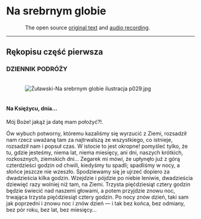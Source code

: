 <h1 title="On the silver globe">Na srebrnym globie</h1>


<span style="margin: 10%">The open source [original text](https://pl.wikisource.org/wiki/Na_srebrnym_globie/Rękopisu_część_pierwsza) and [audio recording](https://ia800604.us.archive.org/25/items/na_srebrnym_globie_1705_librivox/nasrebrnymglobie_01_Zulawski_64kb.mp3).</span>

--------------
<div class="translate">

<h2 title="Part 1">Rękopisu część pierwsza</h2> 

<h3 title="TRAVEL DIARY">DZIENNIK PODRÓŻY</h3>
<br>
<img src=https://upload.wikimedia.org/wikipedia/commons/8/8e/%C5%BBu%C5%82awski-Na_srebrnym_globie_ilustracja_p029.jpg alt="Żuławski-Na srebrnym globie ilustracja p029.jpg">
<br>
<h4 title="On the moon, day...">Na Księżycu, dnia...</h4>

<p>
<span title="My God! What date am I to put? ">Mój Boże! jakąż ja datę mam położyć?!.</span>
</p>
<p>
  <span title="That monstrous explosion which forced us to leave the Earth, it blew us up the thing considered there as the most durable of all that exists, it blew us up and broke time.">Ów wybuch potworny, któremu kazaliśmy się wyrzucić z Ziemi, rozsadził nam rzecz uważaną tam za najtrwalszą ze wszystkiego, co istnieje, rozsadził nam i popsuł czas. </span>
  <span title="Indeed it is horrible! To just think, that here, where we are without years, nor months, nor days, our short delightful earthly days...">W istocie to jest okropne! pomyśleć tylko, że tu, gdzie jesteśmy, niema lat, niema miesięcy, ani dni, naszych krótkich, rozkosznych, ziemskich dni... </span>
  <span title="My watch says to me that there already more than forty hours has elapsed from the moment when we fell here; we fell in the night but the sun still has not risen.">Zegarek mi mówi, że upłynęło już z górą czterdzieści godzin od chwili, kiedyśmy tu spadli; spadliśmy w nocy, a słońce jeszcze nie wzeszło. </span>
  <span title="We are expecting to see it only in twenty-something hours.">Spodziewamy się je ujrzeć dopiero za dwadzieścia kilka godzin. </span>
  <span title="It will come and go lazily across the sky, twenty-nine times slower than there, on Earth.">Wzejdzie i pójdzie po niebie leniwie, dwadzieścia dziewięć razy wolniej niż tam, na Ziemi. </span>
  <span title="Three hundred and fifty-four hours it will shine over our heads, and then night will come again, lasting three hundred and fifty-four hours.">Trzysta pięćdziesiąt cztery godzin będzie świecić nad naszemi głowami, a potem przyjdzie znowu noc, trwająca trzysta pięćdziesiąt cztery godzin. </span>
  <span title="After night again day, same as the previous one and again night and again day - and so on without end, without variation, without seasons, without years, without months...">Po nocy znów dzień, taki sam jak poprzedni i znowu noc i znów dzień — i tak bez końca, bez odmiany, bez pór roku, bez lat, bez miesięcy...</span>
</p>
<p>
  <span title=""></span>
</p>
</div>

<style>
div.translate span:hover {color: seagreen;} 
h1:hover {color: seagreen;}
h2:hover {color: seagreen;}
h3:hover {color: seagreen;}
h4:hover {color: seagreen;}

img {
  display: block;
  margin-left: auto;
  margin-right: auto;
  max-width: 80%;
  height: auto;
}
</style>



